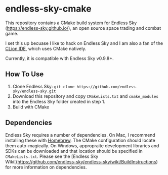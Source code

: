 # endless-sky-cmake

This repository contains a CMake build system for Endless Sky (https://endless-sky.github.io/), an open source space trading and combat game.

I set this up becuase I like to hack on Endless Sky and I am also a fan of the [CLion IDE](https://www.jetbrains.com/clion/), which uses CMake natively.

Currently, it is compatible with Endless Sky v0.9.8+.

## How To Use

  1. Clone Endless Sky: `git clone https://github.com/endless-sky/endless-sky.git`
  2. Download this repository and copy `CMakeLists.txt` and `cmake_modules` into the Endless Sky folder created in step 1.
  3. Build with CMake
  
## Dependencies

Endless Sky requires a number of dependencies. On Mac, I recommend installing these with [Homebrew](https://brew.sh/). The CMake configuration should locate them auto-magically. On Windows, appropraite development libraries and SDKs can be downloaded and that location should be specified in `CMakeLists.txt`. Please see the [Endless Sky Wiki[(https://github.com/endless-sky/endless-sky/wiki/BuildInstructions) for more information on dependencies. 
